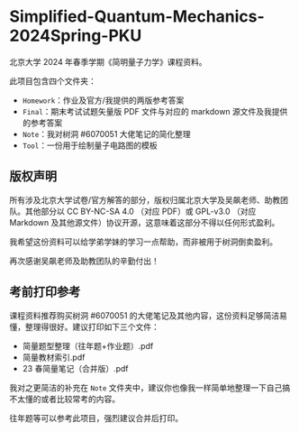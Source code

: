 # Simplified-Quantum-Mechanics-2024Spring-PKU

北京大学 2024 年春季学期《简明量子力学》课程资料。

此项目包含四个文件夹：

-   `Homework`：作业及官方/我提供的两版参考答案
-   `Final`：期末考试试题矢量版 PDF 文件与对应的 markdown 源文件及我提供的参考答案
-   `Note`：我对树洞 #6070051 大佬笔记的简化整理
-   `Tool`：一份用于绘制量子电路图的模板

## 版权声明

所有涉及北京大学试卷/官方解答的部分，版权归属北京大学及吴飙老师、助教团队。其他部分以 CC BY-NC-SA 4.0 （对应 PDF）或 GPL-v3.0 （对应 Markdown 及其他源文件）协议开源，这意味着这部分不得以任何形式盈利。

我希望这份资料可以给学弟学妹的学习一点帮助，而非被用于树洞倒卖盈利。

再次感谢吴飙老师及助教团队的辛勤付出！

## 考前打印参考

课程资料推荐购买树洞 #6070051 的大佬笔记及其他内容，这份资料足够简洁易懂，整理得很好。建议打印如下三个文件：

-   简量题型整理（往年题+作业题）.pdf
-   简量教材索引.pdf
-   23 春简量笔记（合并版）.pdf

我对之更简洁的补充在 `Note` 文件夹中，建议你也像我一样简单地整理一下自己搞不太懂的或者比较常考的内容。

往年题等可以参考此项目，强烈建议合并后打印。

